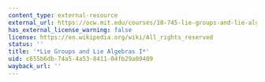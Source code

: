 ```yaml
---
content_type: external-resource
external_url: https://ocw.mit.edu/courses/18-745-lie-groups-and-lie-algebras-i-fall-2020/
has_external_license_warning: false
license: https://en.wikipedia.org/wiki/All_rights_reserved
status: ''
title: '*Lie Groups and Lie Algebras I*'
uid: c655b6db-74a5-4a53-8411-04fb29a09409
wayback_url: ''
---
```


